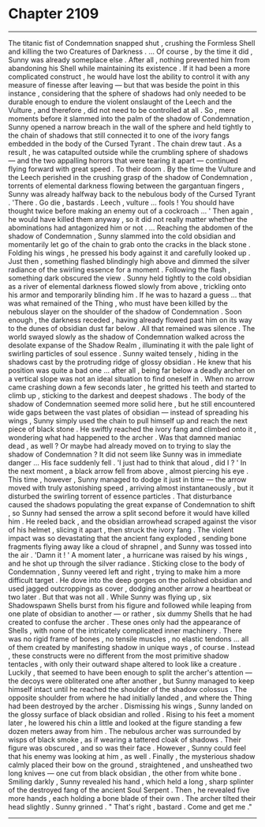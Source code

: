 
# Chapter 2109


---

The titanic fist of Condemnation snapped shut , crushing the Formless Shell and killing the two Creatures of Darkness .
… Of course , by the time it did , Sunny was already someplace else .
After all , nothing prevented him from abandoning his Shell while maintaining its existence .
If it had been a more complicated construct , he would have lost the ability to control it with any measure of finesse after leaving — but that was beside the point in this instance , considering that the sphere of shadows had only needed to be durable enough to endure the violent onslaught of the Leech and the Vulture , and therefore , did not need to be controlled at all .
So , mere moments before it slammed into the palm of the shadow of Condemnation , Sunny opened a narrow breach in the wall of the sphere and held tightly to the chain of shadows that still connected it to one of the ivory fangs embedded in the body of the Cursed Tyrant .
The chain drew taut .
As a result , he was catapulted outside while the crumbling sphere of shadows — and the two appalling horrors that were tearing it apart — continued flying forward with great speed .
To their doom .
By the time the Vulture and the Leech perished in the crushing grasp of the shadow of Condemnation , torrents of elemental darkness flowing between the gargantuan fingers , Sunny was already halfway back to the nebulous body of the Cursed Tyrant .
'There . Go die , bastards . Leech , vulture … fools ! You should have thought twice before making an enemy out of a cockroach ... '
Then again , he would have killed them anyway , so it did not really matter whether the abominations had antagonized him or not .
… Reaching the abdomen of the shadow of Condemnation , Sunny slammed into the cold obsidian and momentarily let go of the chain to grab onto the cracks in the black stone . Folding his wings , he pressed his body against it and carefully looked up .
Just then , something flashed blindingly high above and dimmed the silver radiance of the swirling essence for a moment . Following the flash , something dark obscured the view .
Sunny held tightly to the cold obsidian as a river of elemental darkness flowed slowly from above , trickling onto his armor and temporarily blinding him . If he was to hazard a guess … that was what remained of the Thing , who must have been killed by the nebulous slayer on the shoulder of the shadow of Condemnation .
Soon enough , the darkness receded , having already flowed past him on its way to the dunes of obsidian dust far below .
All that remained was silence .
The world swayed slowly as the shadow of Condemnation walked across the desolate expanse of the Shadow Realm , illuminating it with the pale light of swirling particles of soul essence .
Sunny waited tensely , hiding in the shadows cast by the protruding ridge of glossy obsidian . He knew that his position was quite a bad one ... after all , being far below a deadly archer on a vertical slope was not an ideal situation to find oneself in .
When no arrow came crashing down a few seconds later , he gritted his teeth and started to climb up , sticking to the darkest and deepest shadows . The body of the shadow of Condemnation seemed more solid here , but he still encountered wide gaps between the vast plates of obsidian — instead of spreading his wings , Sunny simply used the chain to pull himself up and reach the next piece of black stone .
He swiftly reached the ivory fang and climbed onto it , wondering what had happened to the archer .
Was that damned maniac dead , as well ?
Or maybe had already moved on to trying to slay the shadow of Condemnation ?
It did not seem like Sunny was in immediate danger …
His face suddenly fell .
'I just had to think that aloud , did I ? '
In the next moment , a black arrow fell from above , almost piercing his eye . This time , however , Sunny managed to dodge it just in time — the arrow moved with truly astonishing speed , arriving almost instantaneously , but it disturbed the swirling torrent of essence particles .
That disturbance caused the shadows populating the great expanse of Condemnation to shift , so Sunny had sensed the arrow a split second before it would have killed him .
He reeled back , and the obsidian arrowhead scraped against the visor of his helmet , slicing it apart , then struck the ivory fang .
The violent impact was so devastating that the ancient fang exploded , sending bone fragments flying away like a cloud of shrapnel , and Sunny was tossed into the air .
'Damn it ! '
A moment later , a hurricane was raised by his wings , and he shot up through the silver radiance .
Sticking close to the body of Condemnation , Sunny veered left and right , trying to make him a more difficult target . He dove into the deep gorges on the polished obsidian and used jagged outcroppings as cover , dodging another arrow a heartbeat or two later .
But that was not all .
While Sunny was flying up , six Shadowspawn Shells burst from his figure and followed while leaping from one plate of obsidian to another — or rather , six dummy Shells that he had created to confuse the archer .
These ones only had the appearance of Shells , with none of the intricately complicated inner machinery . There was no rigid frame of bones , no tensile muscles , no elastic tendons ... all of them created by manifesting shadow in unique ways , of course .
Instead , these constructs were no different from the most primitive shadow tentacles , with only their outward shape altered to look like a creature . Luckily , that seemed to have been enough to split the
archer's attention — the decoys were obliterated one after another , but Sunny managed to keep himself intact until he reached the shoulder of the shadow colossus .
The opposite shoulder from where he had initially landed , and where the Thing had been destroyed by the archer .
Dismissing his wings , Sunny landed on the glossy surface of black obsidian and rolled .
Rising to his feet a moment later , he lowered his chin a little and looked at the figure standing a few dozen meters away from him .
The nebulous archer was surrounded by wisps of black smoke , as if wearing a tattered cloak of shadows . Their figure was obscured , and so was their face . However , Sunny could feel that his enemy was looking at him , as well .
Finally , the mysterious shadow calmly placed their bow on the ground , straightened , and unsheathed two long knives — one cut from black obsidian , the other from white bone .
Smiling darkly , Sunny revealed his hand , which held a long , sharp splinter of the destroyed fang of the ancient Soul Serpent .
Then , he revealed five more hands , each holding a bone blade of their own .
The archer tilted their head slightly .
Sunny grinned .
" That's right , bastard . Come and get me ."

---

